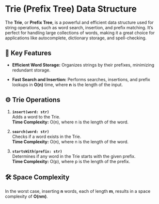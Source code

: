 # Trie (Prefix Tree) Data Structure

The **Trie**, or **Prefix Tree**, is a powerful and efficient data structure used for string operations, such as word search, insertion, and prefix matching. It’s perfect for handling large collections of words, making it a great choice for applications like autocomplete, dictionary storage, and spell-checking.

## 🚀 Key Features

- **Efficient Word Storage:** 
  Organizes strings by their prefixes, minimizing redundant storage.
  
- **Fast Search and Insertion:** 
  Performs searches, insertions, and prefix lookups in **O(n)** time, where **n** is the length of the input.

## ⚙️ Trie Operations

1. **`insert(word: str)`**  
   Adds a word to the Trie.  
   **Time Complexity:** O(n), where n is the length of the word.

2. **`search(word: str)`**  
   Checks if a word exists in the Trie.  
   **Time Complexity:** O(n), where n is the length of the word.

3. **`startsWith(prefix: str)`**  
   Determines if any word in the Trie starts with the given prefix.  
   **Time Complexity:** O(p), where p is the length of the prefix.

## 🛠️ Space Complexity

In the worst case, inserting **n** words, each of length **m**, results in a space complexity of **O(nm)**.
